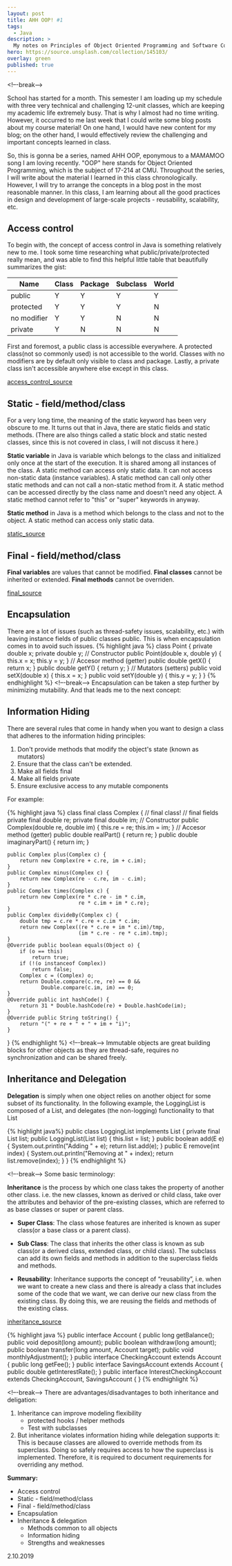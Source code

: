 ```yaml
---
layout: post
title: AHH OOP! #1 
tags:
  - Java
description: >
  My notes on Principles of Object Oriented Programming and Software Construction.
hero: https://source.unsplash.com/collection/145103/
overlay: green
published: true
---
```


<!–-break-–>


School has started for a month. This semester I am loading up my schedule with three very technical and challenging 12-unit classes, which are keeping my academic life extremely busy. That is why I almost had no time writing. However, it occurred to me last week that I could write some blog posts about my course material! On one hand, I would have new content for my blog; on the other hand, I would effectively review the challenging and important concepts learned in class.

So, this is gonna be a series, named AHH OOP, eponymous to a MAMAMOO song I am loving recently. "OOP" here stands for Object Oriented Programming, which is the subject of 17-214 at CMU. Throughout the series, I will write about the material I learned in this class chronologically. However, I will try to arrange the concepts in a blog post in the most reasonable manner. In this class, I am learning about all the good practices in design and development of large-scale projects - reusability, scalability, etc.

## Access control

To begin with, the concept of access control in Java is something relatively new to me. I took some time researching what public/private/protected really mean, and was able to find this helpful little table that beautifully summarizes the gist:

| Name        | Class     | Package      | Subclass     | World     |    
|-------------|-----------|--------------|--------------|-----------|
| public      |         Y |            Y |            Y |         Y |
| protected   |         Y |            Y |            Y |         N |
| no modifier |         Y |            Y |            N |         N |
| private     |         Y |            N |            N |         N |

First and foremost, a public class is accessible everywhere. A protected class(not so commonly used) is not accessible to the world. Classes with no modifiers are by default only visible to class and package. Lastly, a private class isn't accessible anywhere else except in this class.

[access_control_source]

## Static - field/method/class

For a very long time, the meaning of the static keyword has been very obscure to me. It turns out that in Java, there are static fields and static methods. (There are also things called a static block and static nested classes, since this is not covered in class, I will not discuss it here.)

**Static variable** in Java is variable which belongs to the class and initialized only once at the start of the execution. It is shared among all instances of the class. A static method can access only static data. It can not access non-static data (instance variables). A static method can call only other static methods and can not call a non-static method from it.
A static method can be accessed directly by the class name and doesn’t need any object. A static method cannot refer to "this" or "super" keywords in anyway.

**Static method** in Java is a method which belongs to the class and not to the object. A static method can access only static data.

[static_source]

## Final - field/method/class

**Final variables** are values that cannot be modified. **Final classes** cannot be inherited or extended. **Final methods** cannot be overriden.

[final_source]

## Encapsulation
There are a lot of issues (such as thread-safety issues, scalability, etc.) with leaving instance fields of public classes public. This is when encapsulation comes in to avoid such issues.
{% highlight java %}
class Point {
	private double x;
	private double y;
	// Constructor
	public Point(double x, double y) {
		this.x = x;
		this.y = y;
	}
	// Accesor method (getter)
	public double getX() { return x; }
	public double getY() { return y; }
	// Mutators (setters)
	public void setX(double x) { this.x = x; }
	public void setY(double y) { this.y = y; }
}
{% endhighlight %}
<!–-break-–>
Encapsulation can be taken a step further by minimizing mutability. And that leads me to the next concept:

## Information Hiding
There are several rules that come in handy when you want to design a class that adheres to the information hiding principles:

1. Don't provide methods that modify the object's state (known as mutators)
2. Ensure that the class can't be extended.
3. Make all fields final
4. Make all fields private
5. Ensure exclusive access to any mutable components

For example:

{% highlight java %}
class final class Complex { // final class!
	// final fields
	private final double re;
	private final double im;
	// Constructor
	public Complex(double re, double im) {
		this.re = re;
		this.im = im;
	}
	// Accesor method (getter)
	public double realPart() { return re; }
	public double imaginaryPart() { return im; }

	public Complex plus(Complex c) {
		return new Complex(re + c.re, im + c.im);
	}
	public Complex minus(Complex c) {
		return new Complex(re - c.re, im - c.im);
	}
	public Complex times(Complex c) {
		return new Complex(re * c.re - im * c.im,
						   re * c.im + im * c.re);
	}
	public Complex divideBy(Complex c) {
		double tmp = c.re * c.re + c.im * c.im;
		return new Complex((re * c.re + im * c.im)/tmp, 
						   (im * c.re - re * c.im).tmp);
	}
	@Override public boolean equals(Object o) {
		if (o == this)
			return true;
		if (!(o instanceof Complex))
			return false;
		Complex c = (Complex) o;
		return Double.compare(c.re, re) == 0 &&
			   Double.compare(c.im, im) == 0;
	}
	@Override public int hashCode() {
		return 31 * Double.hashCode(re) + Double.hashCode(im);
	}
	@Override public String toString() {
		return "(" + re + " + " + im + "i)";
	}
}
{% endhighlight %}
<!–-break-–>
Immutable objects are great building blocks for other objects as they are thread-safe, requires no synchronization and can be shared freely.

## Inheritance and Delegation

**Delegation** is simply when one object relies on another object for some subset of its functionality. In the following example, the LoggingList is composed of a List, and delegates (the non-logging) functionality to that List

{% highlight java%}
public class LoggingList<E> implements List<E> {
	private final List<E> list;
	public LoggingList<E>(List<E> list) { this.list = list; }
	public boolean add(E e) {
    	System.out.println("Adding " + e);
    	return list.add(e);
	}
	public E remove(int index) {
    	System.out.println("Removing at " + index);
    	return list.remove(index);
    }
}
{% endhighlight %}

<!–-break-–>
Some basic terminology:

**Inheritance** is the process by which one class takes the property of another other class. i.e. the new classes, known as derived or child class, take over the attributes and behavior of the pre-existing classes, which are referred to as base classes or super or parent class.

* **Super Class**: The class whose features are inherited is known as super class(or a base class or a parent class).

* **Sub Class**: The class that inherits the other class is known as sub class(or a derived class, extended class, or child class). The subclass can add its own fields and methods in addition to the superclass fields and methods.

* **Reusability**: Inheritance supports the concept of “reusability”, i.e. when we want to create a new class and there is already a class that includes some of the code that we want, we can derive our new class from the existing class. By doing this, we are reusing the fields and methods of the existing class.

[inheritance_source] 

{% highlight java %}
public interface Account {
    public long getBalance();
    public void  deposit(long amount);
    public boolean withdraw(long amount);
    public boolean transfer(long amount, Account target);
    public void monthlyAdjustment();
}
public interface CheckingAccount extends Account {
	public long getFee();
}
public interface SavingsAccount extends Account {
	public double getInterestRate();
}
public interface InterestCheckingAccount
					extends CheckingAccount, SavingsAccount {
}
{% endhighlight %}

<!–-break-–>
There are advantages/disadvantages to both inheritance and deligation:

1. Inheritance can improve modeling flexibility
	* protected hooks / helper methods
	* Test with subclasses
2. But inheritance violates information hiding while delegation supports it:
		This is because classes are allowed to override methods from its superclass. Doing so safely requires access to how the superclass is implemented. Therefore, it is required to document requirements for overriding any method.


**Summary:**
- Access control
- Static - field/method/class
- Final - field/method/class
- Encapsulation
- Inheritance & delegation
    - Methods common to all objects
    - Information hiding
    - Strengths and weaknesses

2.10.2019

[final_source]: https://www.geeksforgeeks.org/final-keyword-java/

[static_source]: https://www.guru99.com/java-static-variable-methods.html

[access_control_source]: https://stackoverflow.com/questions/215497/what-is-the-difference-between-public-protected-package-private-and-private-in

[inheritance_source]: https://www.geeksforgeeks.org/delegation-vs-inheritance-java/
